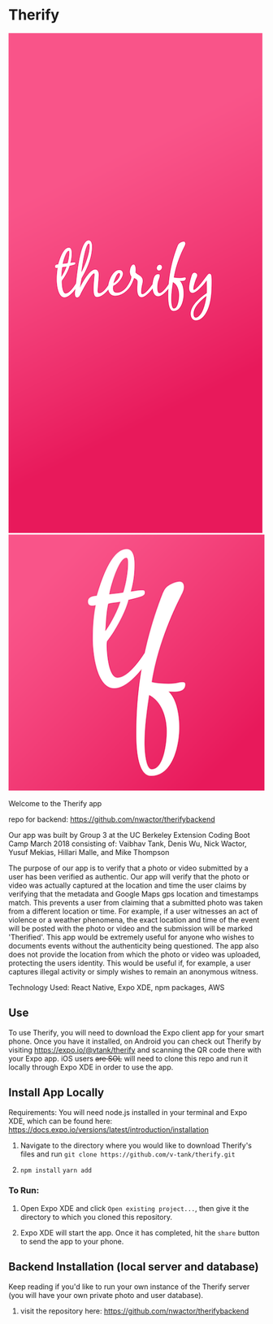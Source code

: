 # Therify

![screenshot](assets/images/splash.png)
![screenshot](assets/images/icon.png)

Welcome to the Therify app

repo for backend: https://github.com/nwactor/therifybackend

Our app was built by Group 3 at the UC Berkeley Extension Coding Boot Camp March 2018 consisting of: 
Vaibhav Tank, Denis Wu, Nick Wactor, Yusuf Mekias, Hillari Malle, and Mike Thompson

The purpose of our app is to verify that a photo or video submitted by a user has been verified as authentic. Our app will verify that the photo or video was actually captured at the location and time the user claims by verifying that the metadata and Google Maps gps location and timestamps match. This prevents a user from claiming that a submitted photo was taken from a different location or time. For example, if a user witnesses an act of violence or a weather phenomena, the exact location and time of the event will be posted with the photo or video and the submission will be marked 'Therified'. This app would be extremely useful for anyone who wishes to documents events without the authenticity being questioned. The app also does not provide the location from which the photo or video was uploaded, protecting the users identity. This would be useful if, for example, a user captures illegal activity or simply wishes to remain an anonymous witness.

Technology Used:
React Native, Expo XDE, npm packages, AWS

## Use

To use Therify, you will need to download the Expo client app for your smart phone. Once you have it installed, on Android you can check out Therify by visiting https://expo.io/@vtank/therify and scanning the QR code there with your Expo app. iOS users ~~are SOL~~ will need to clone this repo and run it locally through Expo XDE in order to use the app.

## Install App Locally

Requirements: You will need node.js installed in your terminal and Expo XDE, which can be found here: https://docs.expo.io/versions/latest/introduction/installation 

1. Navigate to the directory where you would like to download Therify's files and run `git clone https://github.com/v-tank/therify.git`

2. `npm install` `yarn add`

### To Run:

1. Open Expo XDE and click `Open existing project...`, then give it the directory to which you cloned this repository.

2. Expo XDE will start the app. Once it has completed, hit the `share` button to send the app to your phone.

## Backend Installation (local server and database)

Keep reading if you'd like to run your own instance of the Therify server (you will have your own private photo and user database).

1. visit the repository here: https://github.com/nwactor/therifybackend
